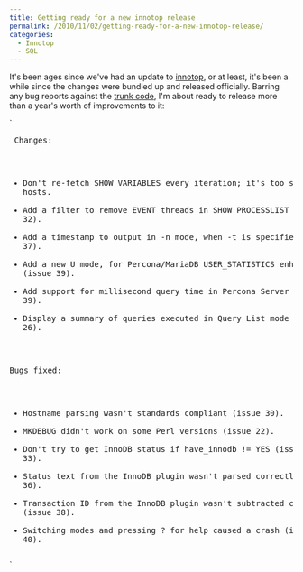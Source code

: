```yaml
---
title: Getting ready for a new innotop release
permalink: /2010/11/02/getting-ready-for-a-new-innotop-release/
categories:
  - Innotop
  - SQL
---
```

It's been ages since we've had an update to [innotop][1], or at least, it's been a while since the changes were bundled up and released officially. Barring any bug reports against the [trunk code][2], I'm about ready to release more than a year's worth of improvements to it:

`<pre>   Changes:
   * Don't re-fetch SHOW VARIABLES every iteration; it's too slow on many hosts.
   * Add a filter to remove EVENT threads in SHOW PROCESSLIST (issue 32).
   * Add a timestamp to output in -n mode, when -t is specified (issue 37).
   * Add a new U mode, for Percona/MariaDB USER_STATISTICS enhancements (issue 39).
   * Add support for millisecond query time in Percona Server (issue 39).
   * Display a summary of queries executed in Query List mode (issue 26).

   Bugs fixed:
   * Hostname parsing wasn't standards compliant (issue 30).
   * MKDEBUG didn't work on some Perl versions (issue 22).
   * Don't try to get InnoDB status if have_innodb != YES (issue 33).
   * Status text from the InnoDB plugin wasn't parsed correctly (issue 36).
   * Transaction ID from the InnoDB plugin wasn't subtracted correctly (issue 38).
   * Switching modes and pressing ? for help caused a crash (issue 40).</pre>`

 [1]: http://code.google.com/p/innotop/
 [2]: http://innotop.googlecode.com/svn/trunk/innotop
